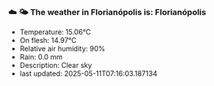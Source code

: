 ### ☁️ 🌤️  The weather in Florianópolis is: Florianópolis

- Temperature: 15.06°C
- On flesh: 14.97°C
- Relative air humidity: 90%
- Rain: 0.0 mm
- Description: Clear sky
- last updated: 2025-05-11T07:16:03.187134

